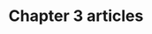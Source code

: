 ---
title: Chapter 3 articles
type: articles
content:
    items:
        '@taxonomy.tag': ch3_article
    order:
        by: header.article.number
        dir: asc
---